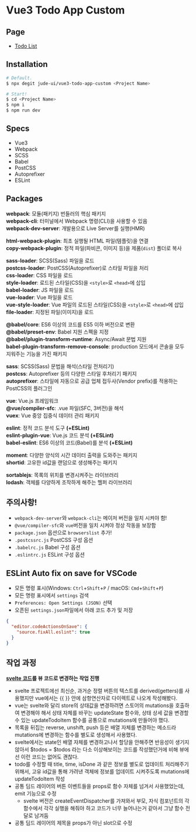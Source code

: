 # Vue3 Todo App Custom

## Page
- [Todo List](https://jude-ui.github.io/vue3-todo-app-custom/)
## Installation

```bash
# Default.
$ npx degit jude-ui/vue3-todo-app-custom <Project Name>

# Start!
$ cd <Project Name>
$ npm i
$ npm run dev
```

## Specs

- Vue3
- Webpack
- SCSS
- Babel
- PostCSS
- Autoprefixer
- ESLint

## Packages

__webpack__: 모듈(패키지) 번들러의 핵심 패키지<br>
__webpack-cli__: 터미널에서 Webpack 명령(CLI)을 사용할 수 있음<br>
__webpack-dev-server__: 개발용으로 Live Server를 실행(HMR)<br>

__html-webpack-plugin__: 최초 실행될 HTML 파일(템플릿)을 연결<br>
__copy-webpack-plugin__: 정적 파일(파비콘, 이미지 등)을 제품(`dist`) 폴더로 복사<br>

__sass-loader__: SCSS(Sass) 파일을 로드<br>
__postcss-loader__: PostCSS(Autoprefixer)로 스타일 파일을 처리<br>
__css-loader__: CSS 파일을 로드<br>
__style-loader__: 로드된 스타일(CSS)을 `<style>`로 `<head>`에 삽입<br>
__babel-loader__: JS 파일을 로드<br>
__vue-loader__: Vue 파일을 로드<br>
__vue-style-loader__: Vue 파일의 로드된 스타일(CSS)을 `<style>`로 `<head>`에 삽입<br>
__file-loader__: 지정된 파일(이미지)을 로드<br>

__@babel/core__: ES6 이상의 코드를 ES5 이하 버전으로 변환<br>
__@babel/preset-env__: Babel 지원 스펙을 지정<br>
__@babel/plugin-transform-runtime__: Async/Await 문법 지원<br>
__babel-plugin-transform-remove-console__: production 모드에서 콘솔을 모두 지워주는 기능을 가진 패키지<br>

__sass__: SCSS(Sass) 문법을 해석(스타일 전처리기)<br>
__postcss__: Autoprefixer 등의 다양한 스타일 후처리기 패키지<br>
__autoprefixer__: 스타일에 자동으로 공급 업체 접두사(Vendor prefix)를 적용하는 PostCSS의 플러그인<br>

__vue__: Vue.js 프레임워크<br>
__@vue/compiler-sfc__: .vue 파일(SFC, 3버전)을 해석<br>
__vuex__: Vue 중앙 집중식 데이터 관리 패키지<br>

__eslint__: 정적 코드 분석 도구 __(+ESLint)__<br>
__eslint-plugin-vue__: Vue.js 코드 분석 __(+ESLint)__<br>
__babel-eslint__: ES6 이상의 코드(Babel)를 분석 __(+ESLint)__<br>

__moment__: 다양한 양식의 시간 데이터 출력을 도와주는 패키지<br>
__shortid__: 고유한 id값을 랜덤으로 생성해주는 패키지<br>

__sortablejs__: 목록의 위치를 변경시켜주는 라이브러리<br>
__lodash__: 객체를 다양하게 조작하게 해주는 헬퍼 라이브러리<br>

## 주의사항!

- `webpack-dev-server`와 `webpack-cli`는 메이저 버전을 일치 시켜야 함!<br>
- `@vue/compiler-sfc`와 `vue`버전을 일치 시켜야 정상 작동을 보장함<br>
- `package.json` 옵션으로 `browserslist` 추가!<br>
- `.postcssrc.js` PostCSS 구성 옵션<br>
- `.babelrc.js` Babel 구성 옵션<br>
- `.eslintrc.js` ESLint 구성 옵션<br>

## ESLint Auto fix on save for VSCode

- 모든 명령 표시(Windows: `Ctrl`+`Shift`+`P` / macOS: `Cmd`+`Shift`+`P`)
- 모든 명령 표시에서 `settings` 검색
- `Preferences: Open Settings (JSON)` 선택
- 오픈된 `settings.json`파일에서 아래 코드 추가 및 저장

```json
{
  "editor.codeActionsOnSave": {
    "source.fixAll.eslint": true
  }
}
```

## 작업 과정

__[svelte 코드](https://github.com/jude-ui/svelte-todo-app-custom)를 뷰 코드로 변경하는 작업 진행__

- svelte 프로젝트에선 최신순, 과거순 정렬 버튼의 텍스트를 derived(getters)를 사용했지만 vue에서는 {{ }} 안에 삼항연산자로 다이렉트로 나오게 작성해봤다.
- vue는 svelte와 달리 store의 상태값을 변경하려면 스토어의 mutations을 호출하여 변경해야 해서 상태 자체를 바꾸는 updateState 함수와, 상태 상세 값을 변경할 수 있는 updateTodoItem 함수를 공통으로 mutations에 만들어야 했다.
- 목록을 뒤집는 reverse, unshift, push 등은 배열 자체를 변경하는 메소드라 mutations에 변경하는 함수를 별도로 생성해서 사용했다.
- svelte에서는 state인 배열 자체를 변경하고나서 할당을 안해주면 반응성이 생기지 않아서 $todos = $todos 라는 다소 이상해보이는 코드를 작성했던거에 비해 뷰에선 이런 코드는 없어도 괜찮다.
- todo를 수정할 때 title, time, isDone 과 같은 정보를 별도로 업데이트 처리해주기 위해서, 고유 id값을 통해 가려낸 객체에 정보를 업데이트 시켜주도록 mutations에 updateTodoItem 작성
- 공통 딤드 레이어의 버튼 이벤트들을 props로 함수 자체를 넘겨서 사용했었는데, emit 기능으로 수정
  - svelte 버전은 createEventDispatcher를 가져와서 부모, 자식 컴포넌트의 각 함수에서 각각 실행을 해줘야 하고 코드가 너무 늘어나는거 같아서 그냥 함수 전달로 남겨둠
- 공통 딤드 레이어의 제목을 props가 아닌 slot으로 수정